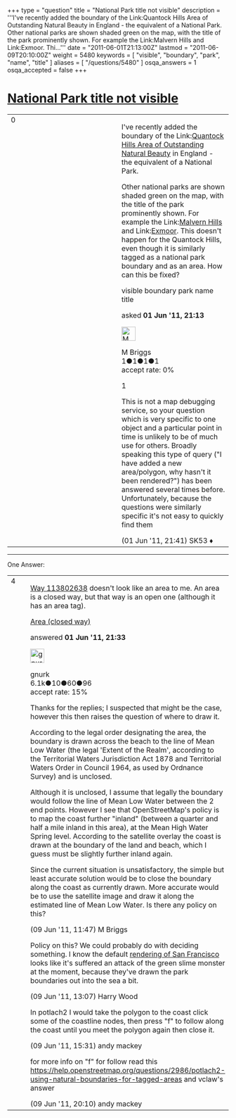 +++
type = "question"
title = "National Park title not visible"
description = '''I&#x27;ve recently added the boundary of the Link:Quantock Hills Area of Outstanding Natural Beauty in England - the equivalent of a National Park. Other national parks are shown shaded green on the map, with the title of the park prominently shown. For example the Link:Malvern Hills and Link:Exmoor. Thi...'''
date = "2011-06-01T21:13:00Z"
lastmod = "2011-06-09T20:10:00Z"
weight = 5480
keywords = [ "visible", "boundary", "park", "name", "title" ]
aliases = [ "/questions/5480" ]
osqa_answers = 1
osqa_accepted = false
+++

<div class="headNormal">

# [National Park title not visible](/questions/5480/national-park-title-not-visible)

</div>

<div id="main-body">

<div id="askform">

<table id="question-table" style="width:100%;">
<colgroup>
<col style="width: 50%" />
<col style="width: 50%" />
</colgroup>
<tbody>
<tr>
<td style="width: 30px; vertical-align: top"><div class="vote-buttons">
<span id="post-5480-upvote" class="ajax-command post-vote up" rel="nofollow" title="I like this post (click again to cancel)"> </span>
<div id="post-5480-score" class="post-score" title="current number of votes">
0
</div>
<span id="post-5480-downvote" class="ajax-command post-vote down" rel="nofollow" title="I dont like this post (click again to cancel)"> </span> <span id="favorite-mark" class="ajax-command favorite-mark" rel="nofollow" title="mark/unmark this question as favorite (click again to cancel)"> </span>
<div id="favorite-count" class="favorite-count">
&#10;</div>
</div></td>
<td><div id="item-right">
<div class="question-body">
<p>I've recently added the boundary of the Link:<a href="https://www.openstreetmap.org/?lat=51.128&amp;lon=-3.169&amp;zoom=11&amp;layers=M&amp;way=113802638">Quantock Hills Area of Outstanding Natural Beauty</a> in England - the equivalent of a National Park.</p>
<p>Other national parks are shown shaded green on the map, with the title of the park prominently shown. For example the Link:<a href="https://www.openstreetmap.org/?lat=52.095&amp;lon=-2.359&amp;zoom=11&amp;layers=M">Malvern Hills</a> and Link:<a href="https://www.openstreetmap.org/?lat=51.134&amp;lon=-3.67&amp;zoom=11&amp;layers=M">Exmoor</a>. This doesn't happen for the Quantock Hills, even though it is similarly tagged as a national park boundary and as an area. How can this be fixed?</p>
</div>
<div id="question-tags" class="tags-container tags">
<span class="post-tag tag-link-visible" rel="tag" title="see questions tagged &#39;visible&#39;">visible</span> <span class="post-tag tag-link-boundary" rel="tag" title="see questions tagged &#39;boundary&#39;">boundary</span> <span class="post-tag tag-link-park" rel="tag" title="see questions tagged &#39;park&#39;">park</span> <span class="post-tag tag-link-name" rel="tag" title="see questions tagged &#39;name&#39;">name</span> <span class="post-tag tag-link-title" rel="tag" title="see questions tagged &#39;title&#39;">title</span>
</div>
<div id="question-controls" class="post-controls">
&#10;</div>
<div class="post-update-info-container">
<div class="post-update-info post-update-info-user">
<p>asked <strong>01 Jun '11, 21:13</strong></p>
<img src="https://secure.gravatar.com/avatar/6828d66df542b0cfc47ff4a901ea1a3d?s=32&amp;d=identicon&amp;r=g" class="gravatar" width="32" height="32" alt="M%20Briggs&#39;s gravatar image" />
<p><span>M Briggs</span><br />
<span class="score" title="1 reputation points">1</span><span title="1 badges"><span class="badge1">●</span><span class="badgecount">1</span></span><span title="1 badges"><span class="silver">●</span><span class="badgecount">1</span></span><span title="1 badges"><span class="bronze">●</span><span class="badgecount">1</span></span><br />
<span class="accept_rate" title="Rate of the user&#39;s accepted answers">accept rate:</span> <span title="M Briggs has no accepted answers">0%</span></p>
</div>
</div>
<div id="comments-container-5480" class="comments-container">
<span id="5482"></span>
<div id="comment-5482" class="comment">
<div id="post-5482-score" class="comment-score">
1
</div>
<div class="comment-text">
<p>This is not a map debugging service, so your question which is very specific to one object and a particular point in time is unlikely to be of much use for others. Broadly speaking this type of query ("I have added a new area/polygon, why hasn't it been rendered?") has been answered several times before. Unfortunately, because the questions were similarly specific it's not easy to quickly find them</p>
</div>
<div id="comment-5482-info" class="comment-info">
<span class="comment-age">(01 Jun '11, 21:41)</span> <span class="comment-user userinfo">SK53 ♦</span>
</div>
</div>
</div>
<div id="comment-tools-5480" class="comment-tools">
&#10;</div>
<div class="clear">
&#10;</div>
<div id="comment-5480-form-container" class="comment-form-container">
&#10;</div>
<div class="clear">
&#10;</div>
</div></td>
</tr>
</tbody>
</table>

------------------------------------------------------------------------

<div class="tabBar">

<span id="sort-top"></span>

<div class="headQuestions">

One Answer:

</div>

</div>

<span id="5481"></span>

<div id="answer-container-5481" class="answer">

<table style="width:100%;">
<colgroup>
<col style="width: 50%" />
<col style="width: 50%" />
</colgroup>
<tbody>
<tr>
<td style="width: 30px; vertical-align: top"><div class="vote-buttons">
<span id="post-5481-upvote" class="ajax-command post-vote up" rel="nofollow" title="I like this post (click again to cancel)"> </span>
<div id="post-5481-score" class="post-score" title="current number of votes">
4
</div>
<span id="post-5481-downvote" class="ajax-command post-vote down" rel="nofollow" title="I dont like this post (click again to cancel)"> </span>
</div></td>
<td><div class="item-right">
<div class="answer-body">
<p><a href="https://www.openstreetmap.org/?way=113802638">Way 113802638</a> doesn't look like an area to me. An area is a closed way, but that way is an open one (although it has an area tag).</p>
<p><a href="https://wiki.openstreetmap.org/wiki/Area#Area_.28closed_way_.29">Area (closed way)</a></p>
</div>
<div class="answer-controls post-controls">
&#10;</div>
<div class="post-update-info-container">
<div class="post-update-info post-update-info-user">
<p>answered <strong>01 Jun '11, 21:33</strong></p>
<img src="https://secure.gravatar.com/avatar/c2a980da3fdfa1ee2659ad70d1e21f31?s=32&amp;d=identicon&amp;r=g" class="gravatar" width="32" height="32" alt="gnurk&#39;s gravatar image" />
<p><span>gnurk</span><br />
<span class="score" title="6114 reputation points"><span>6.1k</span></span><span title="10 badges"><span class="badge1">●</span><span class="badgecount">10</span></span><span title="60 badges"><span class="silver">●</span><span class="badgecount">60</span></span><span title="96 badges"><span class="bronze">●</span><span class="badgecount">96</span></span><br />
<span class="accept_rate" title="Rate of the user&#39;s accepted answers">accept rate:</span> <span title="gnurk has 18 accepted answers">15%</span></p>
</div>
</div>
<div id="comments-container-5481" class="comments-container">
<span id="5646"></span>
<div id="comment-5646" class="comment">
<div id="post-5646-score" class="comment-score">
&#10;</div>
<div class="comment-text">
<p>Thanks for the replies; I suspected that might be the case, however this then raises the question of where to draw it.</p>
<p>According to the legal order designating the area, the boundary is drawn across the beach to the line of Mean Low Water (the legal 'Extent of the Realm', according to the Territorial Waters Jurisdiction Act 1878 and Territorial Waters Order in Council 1964, as used by Ordnance Survey) and is unclosed.</p>
<p>Although it is unclosed, I assume that legally the boundary would follow the line of Mean Low Water between the 2 end points. However I see that OpenStreetMap's policy is to map the coast further "inland" (between a quarter and half a mile inland in this area), at the Mean High Water Spring level. According to the satellite overlay the coast is drawn at the boundary of the land and beach, which I guess must be slightly further inland again.</p>
<p>Since the current situation is unsatisfactory, the simple but least accurate solution would be to close the boundary along the coast as currently drawn. More accurate would be to use the satellite image and draw it along the estimated line of Mean Low Water. Is there any policy on this?</p>
</div>
<div id="comment-5646-info" class="comment-info">
<span class="comment-age">(09 Jun '11, 11:47)</span> <span class="comment-user userinfo">M Briggs</span>
</div>
</div>
<span id="5648"></span>
<div id="comment-5648" class="comment">
<div id="post-5648-score" class="comment-score">
&#10;</div>
<div class="comment-text">
<p>Policy on this? We could probably do with deciding something. I know the default <a href="https://www.openstreetmap.org/?lat=37.798&amp;lon=-122.472&amp;zoom=11">rendering of San Francisco</a> looks like it's suffered an attack of the green slime monster at the moment, because they've drawn the park boundaries out into the sea a bit.</p>
</div>
<div id="comment-5648-info" class="comment-info">
<span class="comment-age">(09 Jun '11, 13:07)</span> <span class="comment-user userinfo">Harry Wood</span>
</div>
</div>
<span id="5649"></span>
<div id="comment-5649" class="comment">
<div id="post-5649-score" class="comment-score">
&#10;</div>
<div class="comment-text">
<p>In potlach2 I would take the polygon to the coast click some of the coastline nodes, then press "f" to follow along the coast until you meet the polygon again then close it.</p>
</div>
<div id="comment-5649-info" class="comment-info">
<span class="comment-age">(09 Jun '11, 15:31)</span> <span class="comment-user userinfo">andy mackey</span>
</div>
</div>
<span id="5659"></span>
<div id="comment-5659" class="comment">
<div id="post-5659-score" class="comment-score">
&#10;</div>
<div class="comment-text">
<p>for more info on "f" for follow read this <a href="/questions/2986/potlach2-using-natural-boundaries-for-tagged-areas">https://help.openstreetmap.org/questions/2986/potlach2-using-natural-boundaries-for-tagged-areas</a> and vclaw's answer</p>
</div>
<div id="comment-5659-info" class="comment-info">
<span class="comment-age">(09 Jun '11, 20:10)</span> <span class="comment-user userinfo">andy mackey</span>
</div>
</div>
</div>
<div id="comment-tools-5481" class="comment-tools">
&#10;</div>
<div class="clear">
&#10;</div>
<div id="comment-5481-form-container" class="comment-form-container">
&#10;</div>
<div class="clear">
&#10;</div>
</div></td>
</tr>
</tbody>
</table>

</div>

<div class="paginator-container-left">

</div>

</div>

</div>

